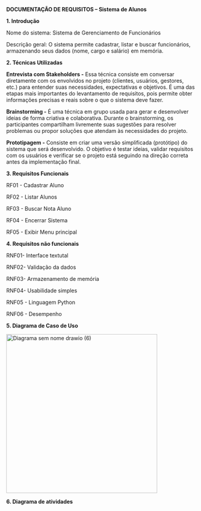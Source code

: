 **DOCUMENTAÇÃO DE REQUISITOS – Sistema de Alunos**

**1. Introdução**

Nome do sistema: Sistema de Gerenciamento de Funcionários

Descrição geral: O sistema permite cadastrar, listar e buscar funcionários, armazenando seus dados (nome, cargo e salário) em memória.

**2. Técnicas Utilizadas**

**Entrevista com Stakeholders -** Essa técnica consiste em conversar diretamente com os envolvidos no projeto (clientes, usuários, gestores, etc.) para entender suas necessidades, expectativas e objetivos. 
É uma das etapas mais importantes do levantamento de requisitos, pois permite obter informações precisas e reais sobre o que o sistema deve fazer.

**Brainstorming -** É uma técnica em grupo usada para gerar e desenvolver ideias de forma criativa e colaborativa.
Durante o brainstorming, os participantes compartilham livremente suas sugestões para resolver problemas ou propor soluções que atendam às necessidades do projeto.

**Prototipagem -** Consiste em criar uma versão simplificada (protótipo) do sistema que será desenvolvido.
O objetivo é testar ideias, validar requisitos com os usuários e verificar se o projeto está seguindo na direção correta antes da implementação final.

**3. Requisitos Funcionais**

RF01 - Cadastrar Aluno

RF02 - Listar Alunos

RF03 - Buscar Nota Aluno

RF04 -  Encerrar Sistema

RF05 - Exibir Menu principal

**4. Requisitos não funcionais**

RNF01- Interface textutal

RNF02- Validação da dados

RNF03- Armazenamento de memória

RNF04- Usabilidade simples

RNF05 - Linguagem Python

RNF06 - Desempenho

**5. Diagrama de Caso de Uso**

<img width="401" height="421" alt="Diagrama sem nome drawio (6)" src="https://github.com/user-attachments/assets/f63ac3bb-5348-4431-b48b-1ec252d2f520" />

**6. Diagrama de atividades**


